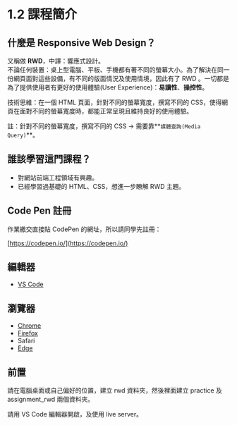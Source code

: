 # 1.2 課程簡介

## 什麼是 Responsive Web Design？

又稱做 **RWD**，中譯：響應式設計。\
不論任何裝置：桌上型電腦、平板、手機都有著不同的螢幕大小。為了解決在同一份網頁面對這些設備，有不同的版面情況及使用情境，因此有了 RWD 。一切都是為了提供使用者有更好的使用體驗(User Experience)：**易讀性**、**操控性**。

技術思維：在一個 HTML 頁面，針對不同的螢幕寬度，撰寫不同的 CSS，使得網頁在面對不同的螢幕寬度時，都能正常呈現且維持良好的使用體驗。

註：針對不同的螢幕寬度，撰寫不同的 CSS → 需要靠**`媒體查詢(Media Query)`**。



## 誰該學習這門課程？

* 對網站前端工程領域有興趣。
* 已經學習過基礎的 HTML、CSS，想進一步瞭解 RWD 主題。



## Code Pen 註冊

作業繳交直接貼 CodePen 的網址，所以請同學先註冊：

[https://codepen.io/](https://codepen.io/)



## 編輯器

* [VS Code](https://code.visualstudio.com/)



## 瀏覽器

* [Chrome](https://www.google.com/intl/zh-TW/chrome/)
* [Firefox](https://www.mozilla.org/zh-TW/firefox/new/)
* Safari
* [Edge](https://www.microsoft.com/en-us/edge)



## 前置

請在電腦桌面或自己偏好的位置，建立 rwd 資料夾，然後裡面建立 practice 及 assignment\_rwd 兩個資料夾。

請用 VS Code 編輯器開啟，及使用 live server。


